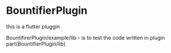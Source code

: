 # BountifierPlugin
this is a flutter pluggin

BountifirerPlugin/example/lib - is to test the code written in plugin part(BountifierPlugin/lib)

